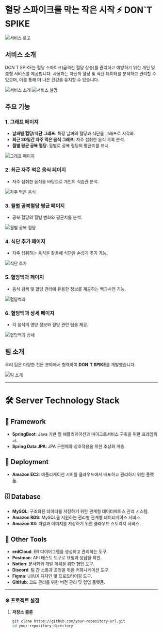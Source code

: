 # 혈당 스파이크를 막는 작은 시작 ⚡️ **DON`T SPIKE**

![서비스 로고](https://github.com/user-attachments/assets/7393f448-059a-4b4f-bf08-2c13dd0c21c6)

## 서비스 소개
DON`T SPIKE는 혈당 스파이크(급격한 혈당 상승)를 관리하고 예방하기 위한 개인 맞춤형 서비스를 제공합니다. 사용자는 자신의 혈당 및 식단 데이터를 분석하고 관리할 수 있으며, 이를 통해 더 나은 건강을 유지할 수 있습니다.

![서비스 소개](https://github.com/user-attachments/assets/9c43fb16-c669-4136-9055-85b321302bc0)
![서비스 설명](https://github.com/user-attachments/assets/64f5098c-6cc3-4d4f-8b14-5449714249b9)

## 주요 기능

### 1. **그래프 페이지**
- **날짜별 혈당/식단 그래프**: 특정 날짜의 혈당과 식단을 그래프로 시각화.
- **최근 30일간 자주 먹은 음식 그래프**: 자주 섭취한 음식 목록 분석.
- **월별 평균 공복 혈당**: 월별로 공복 혈당의 평균치를 표시.

![그래프 페이지](https://github.com/user-attachments/assets/e75f5b75-ab85-40ef-a9d0-83bec97feb9e)

### 2. **최근 자주 먹은 음식 페이지**
- 자주 섭취한 음식을 바탕으로 개인의 식습관 분석.

![자주 먹은 음식](https://github.com/user-attachments/assets/1e88dfd3-aa0b-46f9-96e4-9a4c99f34e4d)

### 3. **월별 공복혈당 평균 페이지**
- 공복 혈당의 월별 변화와 평균치를 분석.

![월별 공복 혈당](https://github.com/user-attachments/assets/de70050b-56f8-4f96-b7c7-072b58aaf8f2)

### 4. **식단 추가 페이지**
- 자주 섭취하는 음식을 활용해 식단을 손쉽게 추가 가능.

![식단 추가](https://github.com/user-attachments/assets/246d869e-01b2-46d1-aa37-16399195c177)

### 5. **혈당백과 페이지**
- 음식 검색 및 혈당 관리에 유용한 정보를 제공하는 백과사전 기능.

![혈당백과](https://github.com/user-attachments/assets/5d9b5411-6170-4cf7-84b3-1378b3d9274f)

### 6. **혈당백과 상세 페이지**
- 각 음식의 영양 정보와 혈당 관련 팁을 제공.

![혈당백과 상세](https://github.com/user-attachments/assets/6b74c9e8-b2c3-468d-bfd1-747382f16e8e)

## 팀 소개
우리 팀은 다양한 전문 분야에서 협력하여 **DON`T SPIKE**를 개발했습니다. 

![팀 소개](https://github.com/user-attachments/assets/180834aa-fa9f-4074-836d-634ece82ffa6)

---

# 🛠 Server Technology Stack

## 🧱 Framework
- **SpringBoot**: Java 기반 웹 애플리케이션과 마이크로서비스 구축을 위한 프레임워크.
- **Spring Data JPA**: JPA 구현체와 상호작용을 위한 추상화 계층.

## 🚀 Deployment
- **Amazon EC2**: 애플리케이션 서버를 클라우드에서 배포하고 관리하기 위한 플랫폼.

## 🗄 Database
- **MySQL**: 구조화된 데이터를 저장하기 위한 관계형 데이터베이스 관리 시스템.
- **Amazon RDS**: MySQL을 지원하는 관리형 관계형 데이터베이스 서비스.
- **Amazon S3**: 파일과 이미지를 저장하기 위한 클라우드 스토리지 서비스.

## 🔧 Other Tools
- **erdCloud**: ER 다이어그램을 생성하고 관리하는 도구.
- **Postman**: API 테스트 도구로 요청과 응답을 확인.
- **Notion**: 문서화와 개발 계획을 위한 협업 도구.
- **Discord**: 팀 간 소통과 조정을 위한 커뮤니케이션 도구.
- **Figma**: UI/UX 디자인 및 프로토타이핑 도구.
- **GitHub**: 코드 관리를 위한 버전 관리 및 협업 플랫폼.

---

### ⚙️ 프로젝트 설정

1. **저장소 클론**
   ```bash
   git clone https://github.com/your-repository-url.git
   cd your-repository-directory
